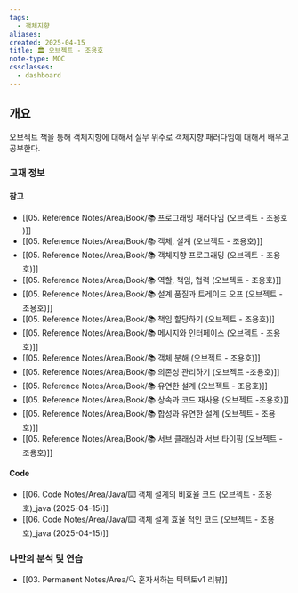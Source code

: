 ```yaml
---
tags:
  - 객체지향
aliases: 
created: 2025-04-15
title: 🏛️ 오브젝트 - 조용호
note-type: MOC
cssclasses:
  - dashboard
---
```


## 개요

오브젝트 책을 통해 객체지향에 대해서 실무 위주로 객체지향 패러다임에 대해서 배우고 공부한다.


### 교재 정보
#### 참고

- [[05. Reference Notes/Area/Book/📚 프로그래밍 패러다임 (오브젝트 - 조용호 )]]
- [[05. Reference Notes/Area/Book/📚 객체, 설계 (오브젝트 - 조용호)]]
- [[05. Reference Notes/Area/Book/📚 객체지향 프로그래밍 (오브젝트 - 조용호)]]
- [[05. Reference Notes/Area/Book/📚 역할, 책임, 협력 (오브젝트 - 조용호)]]
- [[05. Reference Notes/Area/Book/📚 설계 품질과 트레이드 오프 (오브젝트 - 조용호)]]
- [[05. Reference Notes/Area/Book/📚 책임 할당하기 (오브젝트 - 조용호)]]
- [[05. Reference Notes/Area/Book/📚 메시지와 인터페이스 (오브젝트 - 조용호)]]
- [[05. Reference Notes/Area/Book/📚 객체 분해 (오브젝트 - 조용호)]]
- [[05. Reference Notes/Area/Book/📚 의존성 관리하기 (오브젝트 -조용호)]]
- [[05. Reference Notes/Area/Book/📚 유연한 설계 (오브젝트 - 조용호)]]
- [[05. Reference Notes/Area/Book/📚 상속과 코드 재사용 (오브젝트 -조용호)]]
- [[05. Reference Notes/Area/Book/📚 합성과 유연한 설계 (오브젝트 - 조용호)]]
- [[05. Reference Notes/Area/Book/📚 서브 클래싱과 서브 타이핑 (오브젝트 - 조용호)]]


#### Code

- [[06. Code Notes/Area/Java/⌨️ 객체 설계의 비효율 코드 (오브젝트 - 조용호)_java (2025-04-15)]]
- [[06. Code Notes/Area/Java/⌨️ 객체 설계 효율 적인 코드 (오브젝트 - 조용호)_java (2025-04-15)]]


### 나만의 분석 및 연습

- [[03. Permanent Notes/Area/🔍 혼자서하는 틱택토v1 리뷰]]